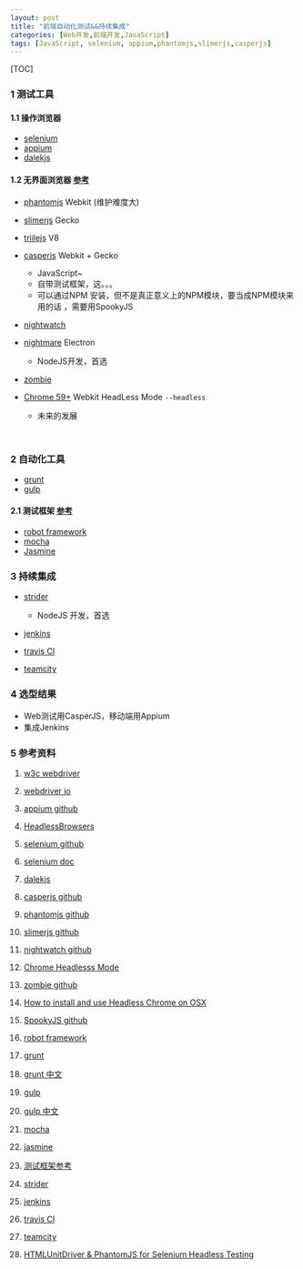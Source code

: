 ```yaml
---
layout: post
title: "前端自动化测试&&持续集成"
categories: [Web开发,前端开发,JavaScript]
tags: [JavaScript, selenium, appium,phantomjs,slimerjs,casperjs]
---
```


[TOC]

### 1 测试工具

#### 1.1 操作浏览器

+  [selenium](https://github.com/SeleniumHQ/selenium)
+  [appium](https://github.com/appium/appium)
+  [dalekjs](http://dalekjs.com/)

#### 1.2 无界面浏览器 [参考](https://github.com/dhamaniasad/HeadlessBrowsers) 

+ [phantomjs](https://github.com/ariya/phantomjs) Webkit (维护难度大)

+ [slimerjs](https://github.com/laurentj/slimerjs) Gecko

+ [triilejs](http://triflejs.org/) V8

+ [casperjs](https://github.com/casperjs/casperjs) Webkit + Gecko

  + JavaScript~
  + 自带测试框架，这。。。
  + 可以通过NPM 安装，但不是真正意义上的NPM模块，要当成NPM模块来用的话 ，需要用SpookyJS

+ [nightwatch](https://github.com/nightwatchjs/nightwatch)

+ [nightmare](https://github.com/segmentio/nightmare) Electron

  + NodeJS开发，首选

+ [zombie](https://github.com/assaf/zombie)

+ [Chrome 59+](https://chromium.googlesource.com/chromium/src/+/lkgr/headless/) Webkit HeadLess Mode `--headless`

  + 未来的发展

  ​

### 2 自动化工具

+ [grunt](https://gruntjs.com/)
+ [gulp](http://gulpjs.com/)

#### 2.1 测试框架 [参考](http://phantomjs.org/headless-testing.html)

+ [robot framework](http://robotframework.org/)
+ [mocha](http://mochajs.org/)
+ [Jasmine](https://jasmine.github.io/)



### 3 持续集成

+ [strider](https://github.com/Strider-CD/strider)
  + NodeJS 开发，首选


+ [jenkins](https://jenkins.io/index.html)
+ [travis CI](https://docs.travis-ci.com/)
+ [teamcity](https://www.jetbrains.com/teamcity/)



### 4 选型结果

+ Web测试用CasperJS，移动端用Appium
+ 集成Jenkins



### 5 参考资料

1. [w3c webdriver](https://github.com/w3c/webdriver)

2. [webdriver io](http://webdriver.io/)

3. [appium github](https://github.com/appium/appium)

4. [HeadlessBrowsers](https://github.com/dhamaniasad/HeadlessBrowsers)

5. [selenium github](https://github.com/SeleniumHQ/selenium)

6. [selenium doc](https://seleniumhq.github.io/docs/index.html)

7. [dalekjs](http://dalekjs.com/)

8. [casperjs github](https://github.com/casperjs/casperjs)

9. [phantomjs github](https://github.com/ariya/phantomjs)

10. [slimerjs github](https://github.com/laurentj/slimerjs)

11. [nightwatch github](https://github.com/nightwatchjs/nightwatch)

12. [Chrome Headlesss Mode](https://chromium.googlesource.com/chromium/src/+/lkgr/headless/)

13. [zombie github](https://github.com/assaf/zombie)

14. [How to install and use Headless Chrome on OSX](https://objectpartners.com/2017/04/13/how-to-install-and-use-headless-chrome-on-osx/)

15. [SpookyJS github](https://github.com/SpookyJS/SpookyJS)

16. [robot framework](http://robotframework.org/)

17. [grunt](https://gruntjs.com/)

18. [grunt 中文](http://www.gruntjs.net/)

19. [gulp](http://gulpjs.com/)

20. [gulp 中文](http://www.gulpjs.com.cn/)

21. [mocha](http://mochajs.org/)

22. [jasmine](https://jasmine.github.io/)

23. [测试框架参考](http://phantomjs.org/headless-testing.html)

24. [strider](https://github.com/Strider-CD/strider)

25. [jenkins](https://jenkins.io/index.html)

26. [travis CI](https://docs.travis-ci.com/)

27. [teamcity](https://www.jetbrains.com/teamcity/)

28. [HTMLUnitDriver & PhantomJS for Selenium Headless Testing](http://www.guru99.com/selenium-with-htmlunit-driver-phantomjs.html)

    ​